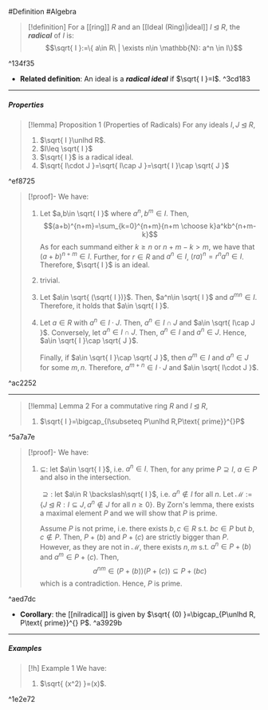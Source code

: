 #Definition #Algebra 

> [!definition]
> For a [[ring]] $R$ and an [[Ideal (Ring)|ideal]] $I\unlhd R$, the ***radical*** of $I$ is: $$\sqrt{ I }:=\{ a\in R\ | \exists n\in \mathbb{N}: a^n \in I\}$$

^134f35

- **Related definition**: An ideal is a ***radical ideal*** if $\sqrt{ I }=I$. ^3cd183
---
##### Properties
> [!lemma] Proposition 1 (Properties of Radicals)
> For any ideals $I,J\unlhd R$,
> 1. $\sqrt{ I }\unlhd R$. 
> 2. $I\leq \sqrt{ I }$
> 3. $\sqrt{ I }$ is a radical ideal.
> 4. $\sqrt{ I\cdot J }=\sqrt{ I\cap J }=\sqrt{ I }\cap \sqrt{ J }$

^ef8725

> [!proof]-
> We have:
> 1. Let $a,b\in \sqrt{ I }$ where $a^n,b^m\in I$. Then, $$(a+b)^{n+m}=\sum_{k=0}^{n+m}{n+m \choose k}a^kb^{n+m-k}$$As for each summand either $k\geq n$ or $n+m-k>m$, we have that $(a+b)^{n+m}\in I$. Further, for $r\in R$ and $a^n\in I$, $(ra)^n=r^na^n\in I$. Therefore, $\sqrt{ I }$ is an ideal.
> 2. trivial.
> 3. Let $a\in \sqrt{  (\sqrt{ I })}$. Then, $a^n\in \sqrt{ I }$ and $a^{mn}\in I$. Therefore, it holds that $a\in \sqrt{ I }$.
> 4. Let $a\in R$ with $a^n\in I\cdot J$. Then, $a^n\in I\cap J$ and $a\in \sqrt{ I\cap J }$. Conversely, let $a^n\in I\cap J$. Then, $a^n\in I$ and $a^n\in J$. Hence, $a\in \sqrt{ I }\cap \sqrt{ J }$. 
>    
>    Finally, if $a\in \sqrt{ I }\cap \sqrt{ J }$, then $a^m\in I$ and $a^{n}\in J$ for some $m,n$. Therefore, $a^{m+n}\in I\cdot J$ and $a\in \sqrt{ I\cdot J }$. 

^ac2252

---
> [!lemma] Lemma 2
> For a commutative ring $R$ and $I\unlhd R$, 
> 1. $\sqrt{ I }=\bigcap_{I\subseteq P\unlhd R,P\text{ prime}}^{}P$

^5a7a7e

> [!proof]-
> We have:
> 1. $\subseteq$: let $a\in \sqrt{ I }$, i.e. $a^n\in I$. Then, for any prime $P\supseteq I$, $a\in P$ and also in the intersection.
>    
>    $\supseteq:$ let $a\in R \backslash\sqrt{ I }$, i.e. $a^n\notin I$ for all $n$. Let $\mathcal{M}:=\{ J\unlhd R:I\subseteq J, a^n\notin J\text{ for all }n\geq 0 \}$. By Zorn's lemma, there exists a maximal element $P$ and we will show that $P$ is prime. 
>    
>    Assume $P$ is not prime, i.e. there exists $b,c\in R$ s.t. $bc\in P$ but $b,c\notin P$. Then, $P+(b)$ and $P+(c)$ are strictly bigger than $P$. However, as they are not in $\mathcal{M}$, there exists $n,m$ s.t. $a^n\in P+(b)$ and $a^m\in P+(c)$. Then, $$a^{nm}\in(P+(b))(P+(c))\subseteq P+(bc)$$which is a contradiction. Hence, $P$ is prime.

^aed7dc

- **Corollary**: the [[nilradical]] is given by $\sqrt{ (0) }=\bigcap_{P\unlhd R, P\text{ prime}}^{} P$. ^a3929b
---
##### Examples
> [!h] Example 1
> We have:
> 1. $\sqrt{ (x^2) }=(x)$.

^1e2e72
